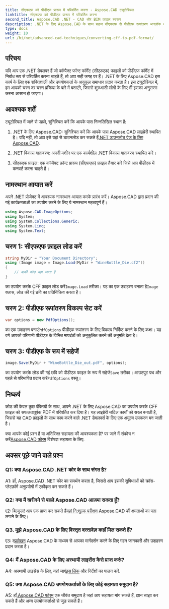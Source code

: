 ```yaml
---
title: सीएफएफ को पीडीएफ प्रारूप में परिवर्तित करना - Aspose.CAD ट्यूटोरियल
linktitle: सीएफएफ को पीडीएफ प्रारूप में परिवर्तित करना
second_title: Aspose.CAD .NET - CAD और BIM फ़ाइल स्वरूप
description: .NET के लिए Aspose.CAD के साथ सहज सीएफएफ से पीडीएफ रूपांतरण अनलॉक करें। हमारे चरण-दर-चरण मार्गदर्शिका का पालन करें.
type: docs
weight: 10
url: /hi/net/advanced-cad-techniques/converting-cff-to-pdf-format/
---
```

## परिचय

यदि आप एक .NET डेवलपर हैं जो कॉम्पैक्ट फॉन्ट फॉर्मेट (सीएफएफ) फाइलों को पीडीएफ फॉर्मेट में निर्बाध रूप से परिवर्तित करना चाहते हैं, तो आप सही जगह पर हैं। .NET के लिए Aspose.CAD इस कार्य के लिए एक शक्तिशाली और उपयोगकर्ता के अनुकूल समाधान प्रदान करता है। इस ट्यूटोरियल में, हम आपको चरण दर चरण प्रक्रिया के बारे में बताएंगे, जिससे शुरुआती लोगों के लिए भी इसका अनुसरण करना आसान हो जाएगा।

## आवश्यक शर्तें

ट्यूटोरियल में जाने से पहले, सुनिश्चित करें कि आपके पास निम्नलिखित स्थान हैं:

1. .NET के लिए Aspose.CAD: सुनिश्चित करें कि आपके पास Aspose.CAD लाइब्रेरी स्थापित है। यदि नहीं, तो आप इसे यहां से डाउनलोड कर सकते हैं[.NET डाउनलोड पेज के लिए Aspose.CAD](https://releases.aspose.com/cad/net/).

2. .NET विकास वातावरण: अपनी मशीन पर एक कार्यशील .NET विकास वातावरण स्थापित करें।

3. सीएफएफ फ़ाइल: एक कॉम्पैक्ट फ़ॉन्ट प्रारूप (सीएफएफ) फ़ाइल तैयार करें जिसे आप पीडीएफ में कनवर्ट करना चाहते हैं।

## नामस्थान आयात करें

अपने .NET प्रोजेक्ट में आवश्यक नामस्थान आयात करके प्रारंभ करें। Aspose.CAD द्वारा प्रदान की गई कार्यक्षमताओं का उपयोग करने के लिए ये नामस्थान महत्वपूर्ण हैं।

```csharp
using Aspose.CAD.ImageOptions;
using System;
using System.Collections.Generic;
using System.Linq;
using System.Text;
```

## चरण 1: सीएफएफ फ़ाइल लोड करें

```csharp
string MyDir = "Your Document Directory";
using (Image image = Image.Load(MyDir + "WineBottle_Die.cf2"))
{
    // बाकी कोड यहां जाता है
}
```

 का उपयोग करके CFF फ़ाइल लोड करें`Image.Load` तरीका। यह का एक उदाहरण बनाता है`Image` क्लास, लोड की गई छवि का प्रतिनिधित्व करता है।

## चरण 2: पीडीएफ रूपांतरण विकल्प सेट करें

```csharp
var options = new PdfOptions();
```

 का एक उदाहरण बनाएं`PdfOptions` पीडीएफ रूपांतरण के लिए विकल्प निर्दिष्ट करने के लिए कक्षा। यह वर्ग आपको परिणामी पीडीएफ के विभिन्न मापदंडों को अनुकूलित करने की अनुमति देता है।

## चरण 3: पीडीएफ के रूप में सहेजें

```csharp
image.Save(MyDir + "WineBottle_Die_out.pdf", options);
```

 का उपयोग करके लोड की गई छवि को पीडीएफ फाइल के रूप में सहेजें`Save` तरीका। आउटपुट पथ और पहले से परिभाषित प्रदान करें`PdfOptions` वस्तु।

## निष्कर्ष

कोड की केवल कुछ पंक्तियों के साथ, आपने .NET के लिए Aspose.CAD का उपयोग करके CFF फ़ाइल को सफलतापूर्वक PDF में परिवर्तित कर दिया है। यह लाइब्रेरी जटिल कार्यों को सरल बनाती है, जिससे यह CAD फ़ाइलों के साथ काम करने वाले .NET डेवलपर्स के लिए एक अमूल्य उपकरण बन जाती है।

 क्या आपके कोई प्रश्न हैं या अतिरिक्त सहायता की आवश्यकता है? पर जाने में संकोच न करें[Aspose.CAD फोरम](https://forum.aspose.com/c/cad/19) विशेषज्ञ सहायता के लिए.

## अक्सर पूछे जाने वाले प्रश्न

### Q1: क्या Aspose.CAD .NET कोर के साथ संगत है?

A1: हाँ, Aspose.CAD .NET कोर का समर्थन करता है, जिससे आप इसकी सुविधाओं को क्रॉस-प्लेटफ़ॉर्म अनुप्रयोगों में एकीकृत कर सकते हैं।

### Q2: क्या मैं खरीदने से पहले Aspose.CAD आज़मा सकता हूँ?

 ए2: बिल्कुल! आप एक प्राप्त कर सकते हैं[यहां नि:शुल्क परीक्षण](https://releases.aspose.com/) Aspose.CAD की क्षमताओं का पता लगाने के लिए।

### Q3. मुझे Aspose.CAD के लिए विस्तृत दस्तावेज़ कहाँ मिल सकते हैं?

 ए3: द[प्रलेखन](https://reference.aspose.com/cad/net/) Aspose.CAD के माध्यम से आपका मार्गदर्शन करने के लिए गहन जानकारी और उदाहरण प्रदान करता है।

### Q4: मैं Aspose.CAD के लिए अस्थायी लाइसेंस कैसे प्राप्त करूं?

 A4: अस्थायी लाइसेंस के लिए, यहां जाएं[इस लिंक](https://purchase.aspose.com/temporary-license/) और निर्देशों का पालन करें.

### Q5: क्या Aspose.CAD उपयोगकर्ताओं के लिए कोई सहायता समुदाय है?

 A5: हाँ,[Aspose.CAD फोरम](https://forum.aspose.com/c/cad/19) एक जीवंत समुदाय है जहां आप सहायता मांग सकते हैं, ज्ञान साझा कर सकते हैं और अन्य उपयोगकर्ताओं से जुड़ सकते हैं।